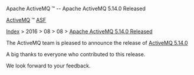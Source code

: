 Apache ActiveMQ ™ -- Apache ActiveMQ 5.14.0 Released 

[ActiveMQ](http://activemq.apache.org "The most popular and powerful open source Message Broker") ™ [ASF](http://www.apache.org "The Apache Software Foundation")

[Index](../../../index.html) > 2016 > 08 > 08 > [Apache ActiveMQ 5.14.0 Released](apache-activemq-5140-released.html)


The ActiveMQ team is pleased to announce the release of [ActiveMQ 5.14.0](http://activemq.apache.org/activemq-5140-release.html)

A big thanks to everyone who contributed to this release.

We look forward to your feedback.

